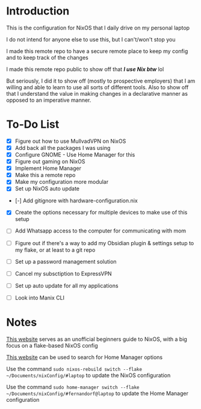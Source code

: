 # Introduction

This is the configuration for NixOS that I daily drive on my personal laptop

I do not intend for anyone else to use this, but I can't/won't stop you

I made this remote repo to have a secure remote place to keep my config and to keep track of the changes

I made this remote repo public to show off that ***I use Nix btw*** lol

But seriously, I did it to show off (mostly to prospective employers) that I am willing and able to learn to use all sorts of different tools.
Also to show off that I understand the value in making changes in a declarative manner as opposed to an imperative manner.

# To-Do List
- [x] Figure out how to use MullvadVPN on NixOS
- [x] Add back all the packages I was using
- [x] Configure GNOME - Use Home Manager for this
- [x] Figure out gaming on NixOS
- [x] Implement Home Manager
- [x] Make this a remote repo
- [x] Make my configuration more modular
- [x] Set up NixOS auto update
- [-] Add gitignore with hardware-configuration.nix
- [x] Create the options necessary for multiple devices to make use of this setup

- [ ] Add Whatsapp access to the computer for communicating with mom
- [ ] Figure out if there's a way to add my Obsidian plugin & settings setup to my flake, or at least to a git repo
- [ ] Set up a password management solution
- [ ] Cancel my subsctiption to ExpressVPN
- [ ] Set up auto update for all my applications
- [ ] Look into Manix CLI

# Notes

[This website](https://nixos-and-flakes.thiscute.world/) serves as an unofficial beginners guide to NixOS, with a big focus on a flake-based NixOS config

[This website](https://home-manager-options.extranix.com/) can be used to search for Home Manager options

Use the command `sudo nixos-rebuild switch --flake ~/Documents/nixConfig/#laptop` to update the NixOS configuration

Use the command `sudo home-manager switch --flake ~/Documents/nixConfig/#fernandorf@laptop` to update the Home Manager configuration
